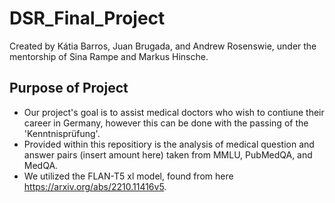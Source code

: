 # DSR_Final_Project
Created by Kátia Barros, Juan Brugada, and Andrew Rosenswie, under the mentorship of Sina Rampe and Markus Hinsche.


## Purpose of Project
* Our project's goal is to assist medical doctors who wish to contiune their career in Germany, however this can be done with the passing of the 'Kenntnisprüfung'.
* Provided within this repositiory is the analysis of medical question and answer pairs (insert amount here) taken from MMLU, PubMedQA, and MedQA.
* We utilized the FLAN-T5 xl model, found from here https://arxiv.org/abs/2210.11416v5.   

